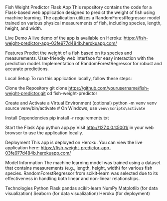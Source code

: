 Fish Weight Predictor Flask App
This repository contains the code for a Flask-based web application designed to predict the weight of fish using machine learning. The application utilizes a RandomForestRegressor model trained on various physical measurements of fish, including species, length, height, and width.

Live Demo
A live demo of the app is available on Heroku: https://fish-weight-predictor-app-03fe977d484b.herokuapp.com/

Features
Predict the weight of a fish based on its species and measurements.
User-friendly web interface for easy interaction with the prediction model.
Implementation of RandomForestRegressor for robust and accurate predictions.

Local Setup
To run this application locally, follow these steps:

Clone the Repository
git clone https://github.com/yourusername/fish-weight-predictor.git
cd fish-weight-predictor

Create and Activate a Virtual Environment (optional)
python -m venv venv
source venv/bin/activate  # On Windows, use `venv\Scripts\activate`

Install Dependencies
pip install -r requirements.txt

Start the Flask App
python app.py
Visit http://127.0.0.1:5001/ in your web browser to use the application locally.

Deployment
This app is deployed on Heroku. You can view the live application here: https://fish-weight-predictor-app-03fe977d484b.herokuapp.com/

Model Information
The machine learning model was trained using a dataset that contains measurements (e.g., length, height, width) for various fish species. RandomForestRegressor from scikit-learn was selected due to its effectiveness in handling both linear and non-linear relationships.

Technologies
Python
Flask
pandas
scikit-learn
NumPy
Matplotlib (for data visualization)
Seaborn (for data visualization)
Heroku (for deployment)

